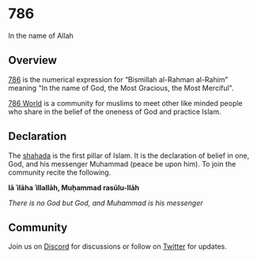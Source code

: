 # 786

In the name of Allah

## Overview

[786](https://islamqa.org/hanafi/councilofulama/50903/significance-of-786/) is the numerical expression for “Bismillah al-Rahman al-Rahim” meaning "In the name of God, the Most Gracious, the Most Merciful".

[786 World](https://786.world/) is a community for muslims to meet other like minded people who share in the belief of the oneness of God and 
practice Islam.

## Declaration

The [shahada](https://en.wikipedia.org/wiki/Shahada) is the first pillar of Islam. It is the declaration of belief in one, God, and his messenger 
Muhammad (peace be upon him). To join the community recite the following.

**lā ʾilāha ʾillallāh, Muḥammad rasūlu-llāh**

*There is no God but God, and Muhammad is his messenger*

## Community

Join us on [Discord](https://discord.gg/dybMMCDRHN) for discussions or follow on [Twitter](https://twitter.com/786worlds) for updates.
